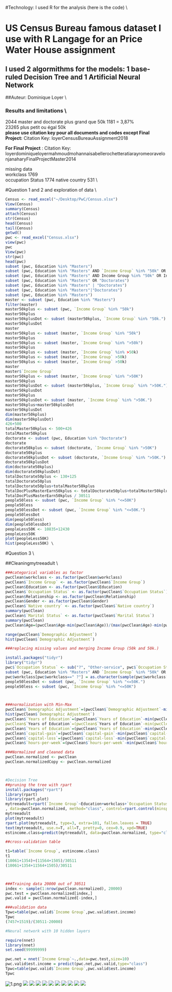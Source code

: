 #Technology: I used R for the analysis (here is the code) \
# US Census Bureau famous dataset I use with R Langage for an Price Water House assignment 
## I used 2 algormithms for the models: 1 base-ruled Decision Tree and 1 Artificial Neural Network

##Auteur: Dominique Loyer \
### Results and limitations \
2044 master and doctorate plus grand que 50k 1181 = 3,87% \
23265 plus petit ou égal 50k\
**please use citation key pour all documents and codes except Final Project:**  Citation Key: loyerCensusBureauAssignment2018

**For Final Project** : Citation Key: loyerdominiqueloyermahmoudmohannaisabellerochetteratiarayromeoravelonjanaharyFinalProjectMaster2014

missing data\
workclass 1769\
occupation Status 1774
native country 531	\


#Question 1 and 2 and exploration of data \
```R
Census <- read_excel("~/Desktop/PwC/Census.xlsx")
View(Census)
summary(Census)
attach(Census)
str(Census)
head(Census)
tail(Census)
getwd()
pwc <- read_excel("Census.xlsx")
view(pwc)
pwc
View(pwc)
str(pwc)
head(pwc)
subset (pwc, Education %in% "Masters")
subset (pwc, Education %in% "Masters" AND `Income Group` %in% "50k" OR `Income Group` %in% "50k.")
subset (pwc, Education %in% "Masters" AND Income Group %in% "50k" OR Income Group %in% "50k.")
subset (pwc, Education %in% "Masters" OR "Doctorates")
subset (pwc, Education %in% "Masters" | "Doctorates")
subset (pwc, Education %in% "Masters"|"Doctorates")
subset (pwc, Education %in% "Masters")
master <- subset (pwc, Education %in% "Masters")
filter(master)
master50kplus <- subset (pwc, `Income Group` %in% "50k")
master50kplus
master50kplusDot <- subset (master50kplus, `Income Group` %in% "50k.")
master50kplusDot
master
master50kplus <- subset (master, `Income Group` %in% "50k")
master50kplus
master50kplus <- subset (master, `Income Group` %in% ">50k")
master50kplus
master50kplus <- subset (master, `Income Group` %in% >50k)
master50kplus <- subset (master, `Income Group` >50k)
master50kplus <- subset (master, `Income Group` >50k)
master
master$`Income Group`
master50kplus <- subset (master, `Income Group` %in% ">50K")
master50kplus
master50kplusDot <- subset (master50kplus, `Income Group` %in% ">50K.")
master50kplusDot
master50kplus
master50kplusDot <- subset (master, `Income Group` %in% ">50K.")
master50kplus+master50kplusDot
master50kplusDot
dim(master50kplus)
dim(master50kplusDot)
426+500
totalMaster50kplus <- 500+426
totalMaster50kplus
doctorate <- subset (pwc, Education %in% "Doctorate")
doctorate
doctorate50kplus <- subset (doctorate, `Income Group` %in% ">50K")
doctorate50kplus
doctorate50kplusDot <- subset (doctorate, `Income Group` %in% ">50K.")
doctorate50kplusDot
dim(doctorate50kplus)
dim(doctorate50kplusDot)
totalDoctorate50plus <- 130+125
totalDoctorate50plus
totalDoctorate50plus+totalMaster50kplus
TotalDocPlusMasterEarn50kplus <- totalDoctorate50plus+totalMaster50kplus
TotalDocPlusMasterEarn50kplus / 30511
people50less <- subset (pwc, `Income Group` %in% "<=50K")
people50less
people50lessDot <- subset (pwc, `Income Group` %in% "<=50K.")
people50lessDot
dim(people50less)
dim(people50lessDot)
peopleLess50K <- 10835+12430
peopleLess50K
plot(peopleLess50K)
hist(peopleLess50K) \
```

#Question 3 \

##Cleaningmytreeadult \
```R
###categorical variables as factor
pwcClean$workclass <- as.factor(pwcClean$workclass)
pwcClean$`Income Group` <- as.factor(pwcClean$`Income Group`)
pwcClean$Education <- as.factor(pwcClean$Education)
pwcClean$`Occupation Status` <- as.factor(pwcClean$`Occupation Status`)
pwcClean$Relationship <- as.factor(pwcClean$Relationship)
pwcClean$Gender <- as.factor(pwcClean$Gender)
pwcClean$`Native country` <- as.factor(pwcClean$`Native country`)
summary(pwcClean)
pwcClean$`Marital Status` <- as.factor(pwcClean$`Marital Status`)
summary(pwcClean)
pwcClean$Age=(pwcClean$Age-min(pwcClean$Age))/(max(pwcClean$Age)-min(pwcClean$Age))

range(pwcClean$`Demographic Adjustment`)
hist(pwcClean$`Demographic Adjustment`)

###replacing missing values and merging Income Group (50k and 50k.)

install.packages("tidyr")
library("tidyr")
pwc$`Occupation Status` <- sub("?", "Other-service", pwc$`Occupation Status`)
subset (pwc, Education %in% "Masters" AND `Income Group` %in% "50k" OR `Income Group` %in% "50k.")
pwc$workclass[pwc$workclass==" ?"] = as.character(sample(pwc$workclass[which(pwc$workclass !=" ?")], 1774, replace = FALSE))
people50lessDot <- subset (pwc, `Income Group` %in% "<=50K.")
people50less <- subset (pwc, `Income Group` %in% "<=50K")



###normalization with Min-Max
pwcClean$`Demographic Adjustment`=(pwcClean$`Demographic Adjustment`-min(pwcClean$`Demographic Adjustment`))/(max(pwcClean$`Demographic Adjustment`)-min(pwcClean$`Demographic Adjustment`))
hist(pwcClean$`Demographic Adjustment`)
pwcClean$`Years of Education`=(pwcClean$`Years of Education`-min(pwcClean$`Years of Education`))/(max(pwcClean$`Years of Education`)-min(pwcClean$`Years of Education))
pwcClean$`Years of Education`=(pwcClean$`Years of Education`-min(pwcClean$`Years of Education`))/(max(pwcClean$`Years of Education`)-min(pwcClean$`Years of Education))
pwcClean$`Years of Education`=(pwcClean$`Years of Education`-min(pwcClean$`Years of Education`))/(max(pwcClean$`Years of Education`)-min(pwcClean$`Years of Education`))
pwcClean$`capital-gain`=(pwcClean$`capital-gain`-min(pwcClean$`capital-gain`))/(max(pwcClean$`capital-gain`)-min(pwcClean$`capital-gain`))
pwcClean$`capital-loss`=(pwcClean$`capital-loss`-min(pwcClean$`capital-loss`))/(max(pwcClean$`capital-loss`)-min(pwcClean$`capital-loss`))
pwcClean$`hours-per-week`=(pwcClean$`hours-per-week`-min(pwcClean$`hours-per-week`))/(max(pwcClean$`hours-per-week`)-min(pwcClean$`hours-per-week`))

###Normalized and cleaned data
pwcClean.normalized <- pwcClean
pwcClean.normalizedCopy <- pwcClean.normalized



#Decision Tree
##pruning the tree with rpart
install.packages("rpart")
library(rpart)
library(rpart.plot)
mytreeadult=rpart(`Income Group`~Education+workclass+`Occupation Status`+Gender+Age+`hours-per-week`
, data=pwcClean.normalized, method="class", control=rpart.control(minsplit=1))
mytreeadult
plot(mytreeadult)
rpart.plot(mytreeadult, type=3, extra=101, fallen.leaves = TRUE)
text(mytreeadult, use.n=T, all=T, pretty=0, cex=0.9, xpd=TRUE)
estincome.class=predict(mytreeadult, data=pwcClean.normalized, type="class")

##cross-validation table

t1=table(`Income Group`, estincome.class)
t1
(10061+1354)+(11564+1505)/30511
(10061+1354+11564+1505)/30511



###Training data 20000 out of 30511
index <- sample(1:nrow(pwcClean.normalized), 20000)
pwc.test = pwcClean.normalized[index,]
pwc.valid = pwcClean.normalized[-index,]

###validation data
Tpwc=table(pwc.valid$`Income Group`,pwc.valid$est.income)
Tpwc
(7457+1519)/(30511-20000)

#Neural network with 10 hidden layers

require(nnet)
library(nnet)
set.seed(99999999)

pwc.net = nnet(`Income Group`~.,data=pwc.test,size=10)
pwc.valid$est.income = predict(pwc.net,pwc.valid,type="class")
Tpwc=table(pwc.valid$`Income Group`,pwc.valid$est.income)
Tpwc
```

![1.png](https://github.com/DominiqueLoyer/project4/blob/master/1.png)
[![](2.png)](https://github.com/DominiqueLoyer/project4/blob/master/2.png
)
[![](3.png)](https://github.com/DominiqueLoyer/project4/blob/master/3.png
)
[![](4.png)](https://github.com/DominiqueLoyer/project4/blob/master/4.png
)
[![](5.png)](https://github.com/DominiqueLoyer/project4/blob/master/5.png
)
[![](6.png)](https://github.com/DominiqueLoyer/project4/blob/master/6.png
)
[![](7.png)](https://github.com/DominiqueLoyer/project4/blob/master/7.png
)
[![](8.png)](https://github.com/DominiqueLoyer/project4/blob/master/8.png
)
[![](9.png)](https://github.com/DominiqueLoyer/project4/blob/master/9.png
)
[![](10.png)](https://github.com/DominiqueLoyer/project4/blob/master/10.png
)
[![](11.png)](https://github.com/DominiqueLoyer/project4/blob/master/11.png
)










